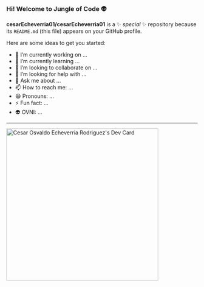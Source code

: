### Hi! Welcome to Jungle of Code 👽


**cesarEcheverria01/cesarEcheverria01** is a ✨ _special_ ✨ repository because its `README.md` (this file) appears on your GitHub profile.

Here are some ideas to get you started:

- 🔭 I’m currently working on ...
- 🌱 I’m currently learning ...
- 👯 I’m looking to collaborate on ...
- 🤔 I’m looking for help with ...
- 💬 Ask me about ...
- 📫 How to reach me: ...
- 😄 Pronouns: ...
- ⚡ Fun fact: ...
- 👽 OVNI: ...
---

<a href="https://app.daily.dev/cesarosvaldoecheverriarodriguez"><img align="center" src="https://api.daily.dev/devcards/b55e6098186242728af67e8efb04eed8.png?r=c9g" width="400" alt="Cesar Osvaldo Echeverria Rodriguez's Dev Card"/></a>

